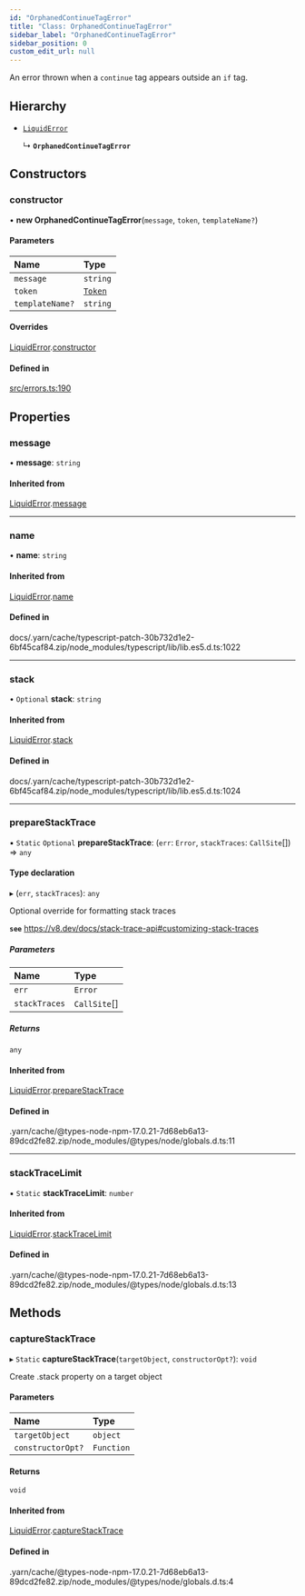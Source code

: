 ```yaml
---
id: "OrphanedContinueTagError"
title: "Class: OrphanedContinueTagError"
sidebar_label: "OrphanedContinueTagError"
sidebar_position: 0
custom_edit_url: null
---
```


An error thrown when a `continue` tag appears outside an `if` tag.

## Hierarchy

- [`LiquidError`](LiquidError.md)

  ↳ **`OrphanedContinueTagError`**

## Constructors

### constructor

• **new OrphanedContinueTagError**(`message`, `token`, `templateName?`)

#### Parameters

| Name | Type |
| :------ | :------ |
| `message` | `string` |
| `token` | [`Token`](tokens.Token.md) |
| `templateName?` | `string` |

#### Overrides

[LiquidError](LiquidError.md).[constructor](LiquidError.md#constructor)

#### Defined in

[src/errors.ts:190](https://github.com/jg-rp/liquidscript/blob/6bed77c/src/errors.ts#L190)

## Properties

### message

• **message**: `string`

#### Inherited from

[LiquidError](LiquidError.md).[message](LiquidError.md#message)

___

### name

• **name**: `string`

#### Inherited from

[LiquidError](LiquidError.md).[name](LiquidError.md#name)

#### Defined in

docs/.yarn/cache/typescript-patch-30b732d1e2-6bf45caf84.zip/node_modules/typescript/lib/lib.es5.d.ts:1022

___

### stack

• `Optional` **stack**: `string`

#### Inherited from

[LiquidError](LiquidError.md).[stack](LiquidError.md#stack)

#### Defined in

docs/.yarn/cache/typescript-patch-30b732d1e2-6bf45caf84.zip/node_modules/typescript/lib/lib.es5.d.ts:1024

___

### prepareStackTrace

▪ `Static` `Optional` **prepareStackTrace**: (`err`: `Error`, `stackTraces`: `CallSite`[]) => `any`

#### Type declaration

▸ (`err`, `stackTraces`): `any`

Optional override for formatting stack traces

**`see`** https://v8.dev/docs/stack-trace-api#customizing-stack-traces

##### Parameters

| Name | Type |
| :------ | :------ |
| `err` | `Error` |
| `stackTraces` | `CallSite`[] |

##### Returns

`any`

#### Inherited from

[LiquidError](LiquidError.md).[prepareStackTrace](LiquidError.md#preparestacktrace)

#### Defined in

.yarn/cache/@types-node-npm-17.0.21-7d68eb6a13-89dcd2fe82.zip/node_modules/@types/node/globals.d.ts:11

___

### stackTraceLimit

▪ `Static` **stackTraceLimit**: `number`

#### Inherited from

[LiquidError](LiquidError.md).[stackTraceLimit](LiquidError.md#stacktracelimit)

#### Defined in

.yarn/cache/@types-node-npm-17.0.21-7d68eb6a13-89dcd2fe82.zip/node_modules/@types/node/globals.d.ts:13

## Methods

### captureStackTrace

▸ `Static` **captureStackTrace**(`targetObject`, `constructorOpt?`): `void`

Create .stack property on a target object

#### Parameters

| Name | Type |
| :------ | :------ |
| `targetObject` | `object` |
| `constructorOpt?` | `Function` |

#### Returns

`void`

#### Inherited from

[LiquidError](LiquidError.md).[captureStackTrace](LiquidError.md#capturestacktrace)

#### Defined in

.yarn/cache/@types-node-npm-17.0.21-7d68eb6a13-89dcd2fe82.zip/node_modules/@types/node/globals.d.ts:4
